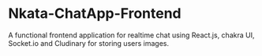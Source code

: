 # Nkata-ChatApp-Frontend
A functional frontend application for realtime chat using React.js, chakra UI, Socket.io and Cludinary for storing users images.
